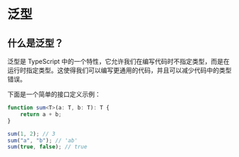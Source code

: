 # 泛型

## 什么是泛型？

泛型是 TypeScript 中的一个特性，它允许我们在编写代码时不指定类型，而是在运行时指定类型。这使得我们可以编写更通用的代码，并且可以减少代码中的类型错误。

下面是一个简单的接口定义示例：

```ts
function sum<T>(a: T, b: T): T {
	return a + b;
}

sum(1, 2); // 3
sum("a", "b"); // 'ab'
sum(true, false); // true
```
